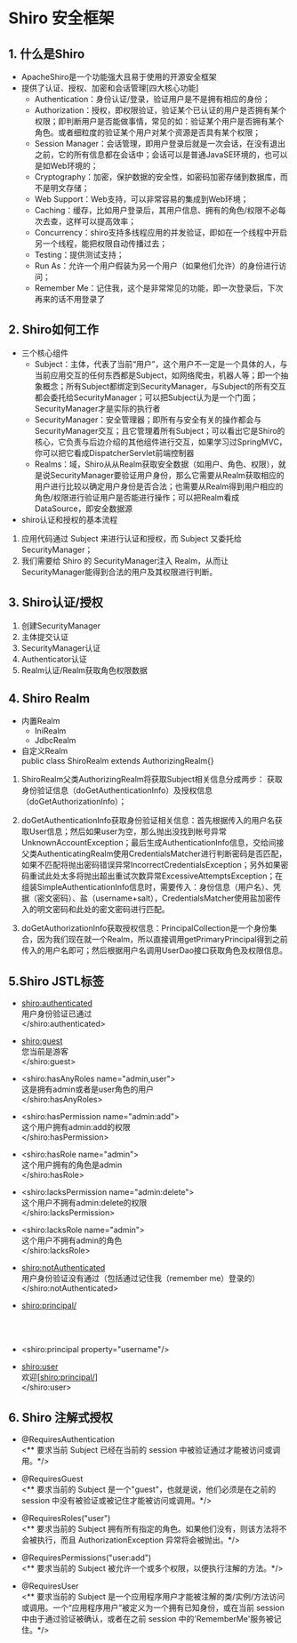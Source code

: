 # Shiro 安全框架

## 1. 什么是Shiro
- ApacheShiro是一个功能强大且易于使用的开源安全框架
- 提供了认证、授权、加密和会话管理[四大核心功能]
   - Authentication：身份认证/登录，验证用户是不是拥有相应的身份；
   - Authorization：授权，即权限验证，验证某个已认证的用户是否拥有某个权限；即判断用户是否能做事情，常见的如：验证某个用户是否拥有某个角色。或者细粒度的验证某个用户对某个资源是否具有某个权限；
   - Session Manager：会话管理，即用户登录后就是一次会话，在没有退出之前，它的所有信息都在会话中；会话可以是普通JavaSE环境的，也可以是如Web环境的；
   - Cryptography：加密，保护数据的安全性，如密码加密存储到数据库，而不是明文存储；
   - Web Support：Web支持，可以非常容易的集成到Web环境；
   - Caching：缓存，比如用户登录后，其用户信息、拥有的角色/权限不必每次去查，这样可以提高效率；
   - Concurrency：shiro支持多线程应用的并发验证，即如在一个线程中开启另一个线程，能把权限自动传播过去；
   - Testing：提供测试支持；
   - Run As：允许一个用户假装为另一个用户（如果他们允许）的身份进行访问；
   - Remember Me：记住我，这个是非常常见的功能，即一次登录后，下次再来的话不用登录了
    
## 2. Shiro如何工作
- 三个核心组件
   - Subject：主体，代表了当前“用户”，这个用户不一定是一个具体的人，与当前应用交互的任何东西都是Subject，如网络爬虫，机器人等；即一个抽象概念；所有Subject都绑定到SecurityManager，与Subject的所有交互都会委托给SecurityManager；可以把Subject认为是一个门面；SecurityManager才是实际的执行者
   - SecurityManager：安全管理器；即所有与安全有关的操作都会与SecurityManager交互；且它管理着所有Subject；可以看出它是Shiro的核心，它负责与后边介绍的其他组件进行交互，如果学习过SpringMVC，你可以把它看成DispatcherServlet前端控制器
   - Realms：域，Shiro从从Realm获取安全数据（如用户、角色、权限），就是说SecurityManager要验证用户身份，那么它需要从Realm获取相应的用户进行比较以确定用户身份是否合法；也需要从Realm得到用户相应的角色/权限进行验证用户是否能进行操作；可以把Realm看成DataSource，即安全数据源
- shiro认证和授权的基本流程
1. 应用代码通过 Subject 来进行认证和授权，而 Subject 又委托给 SecurityManager；
2. 我们需要给 Shiro 的 SecurityManager注入 Realm，从而让 SecurityManager能得到合法的用户及其权限进行判断。

## 3. Shiro认证/授权
1. 创建SecurityManager
2. 主体提交认证
3. SecurityManager认证
4. Authenticator认证
5. Realm认证/Realm获取角色权限数据

## 4. Shiro Realm
- 内置Realm
   - IniRealm
   - JdbcRealm
- 自定义Realm <br>
 public class ShiroRealm extends AuthorizingRealm{}

1. ShiroRealm父类AuthorizingRealm将获取Subject相关信息分成两步：
获取身份验证信息（doGetAuthenticationInfo）及授权信息（doGetAuthorizationInfo）；

2. doGetAuthenticationInfo获取身份验证相关信息：首先根据传入的用户名获取User信息；然后如果user为空，那么抛出没找到帐号异常UnknownAccountException；最后生成AuthenticationInfo信息，交给间接父类AuthenticatingRealm使用CredentialsMatcher进行判断密码是否匹配，如果不匹配将抛出密码错误异常IncorrectCredentialsException；另外如果密码重试此处太多将抛出超出重试次数异常ExcessiveAttemptsException；在组装SimpleAuthenticationInfo信息时，需要传入：身份信息（用户名）、凭据（密文密码）、盐（username+salt），CredentialsMatcher使用盐加密传入的明文密码和此处的密文密码进行匹配。

3. doGetAuthorizationInfo获取授权信息：PrincipalCollection是一个身份集合，因为我们现在就一个Realm，所以直接调用getPrimaryPrincipal得到之前传入的用户名即可；然后根据用户名调用UserDao接口获取角色及权限信息。


## 5.Shiro JSTL标签
- <shiro:authenticated> <br>
	<label>用户身份验证已通过</label> <br>
</shiro:authenticated>

- <shiro:guest> <br>
	<label>您当前是游客</label> <br>
</shiro:guest>

- <shiro:hasAnyRoles name="admin,user"> <br>
	<label>这是拥有admin或者是user角色的用户</label> <br>
</shiro:hasAnyRoles>

- <shiro:hasPermission name="admin:add"> <br>
	<label>这个用户拥有admin:add的权限</label> <br>
</shiro:hasPermission>

- <shiro:hasRole name="admin"> <br>
	<label>这个用户拥有的角色是admin</label> <br>
</shiro:hasRole>

- <shiro:lacksPermission name="admin:delete"> <br>
	<label>这个用户不拥有admin:delete的权限</label> <br>
</shiro:lacksPermission>

- <shiro:lacksRole name="admin"> <br>
	<label>这个用户不拥有admin的角色</label> <br>
</shiro:lacksRole>

- <shiro:notAuthenticated> <br>
	<label>用户身份验证没有通过（包括通过记住我（remember me）登录的） </label> <br>
</shiro:notAuthenticated>

- <shiro:principal/> <br>
<!--表示用户的身份--> <br>
<!--取值取的是你登录的时候，在Realm 实现类中的new SimpleAuthenticationInfo(第一个参数,....) 放的第一个参数--> <br>
<!--如果第一个放的是username或者是一个值 ，那么就可以直接用-->

- <shiro:principal property="username"/> <br>
<!--如果第一个参数放的是对象，比如放User 对象。那么如果要取其中某一个值，可以通过property属性来指定-->

- <shiro:user> <br>
	<label>欢迎[<shiro:principal/>]</label> <br>
</shiro:user> <br>
<!--只有已经登录（包含通过记住我（remember me）登录的）的用户才可以看到标签内的内容；一般和标签shiro:principal一起用，来做显示用户的名称-->

## 6. Shiro 注解式授权
- @RequiresAuthentication <br>
<** 要求当前 Subject 已经在当前的 session 中被验证通过才能被访问或调用。*/>

- @RequiresGuest <br>
<** 要求当前的 Subject 是一个"guest"，也就是说，他们必须是在之前的 session 中没有被验证或被记住才能被访问或调用。*/>

- @RequiresRoles("user") <br>
<** 要求当前的 Subject 拥有所有指定的角色。如果他们没有，则该方法将不会被执行，而且 AuthorizationException 异常将会被抛出。*/>

- @RequiresPermissions("user:add") <br>
<** 要求当前的 Subject 被允许一个或多个权限，以便执行注解的方法。*/>

- @RequiresUser <br>
<** 要求当前的 Subject 是一个应用程序用户才能被注解的类/实例/方法访问或调用。一个“应用程序用户”被定义为一个拥有已知身份，或在当前 session 中由于通过验证被确认，或者在之前 session 中的'RememberMe'服务被记住。*/>




